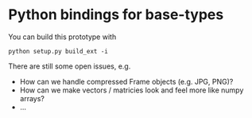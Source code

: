 # Python bindings for base-types

You can build this prototype with

    python setup.py build_ext -i

There are still some open issues, e.g.
* How can we handle compressed Frame objects (e.g. JPG, PNG)?
* How can we make vectors / matricies look and feel more like numpy arrays?
* ...